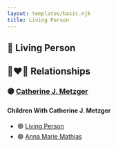 ```yaml
---
layout: templates/basic.njk
title: Living Person
---
```

## 🔵 Living Person

## 👩‍❤️‍👨 Relationships

### 🟣 [Catherine J. Metzger](/people/6/62700864)

#### Children With Catherine J. Metzger
* 🟣 [Living Person](/people/4/46792012)
* 🟣 [Anna Marie Mathias](/people/5/50075230)